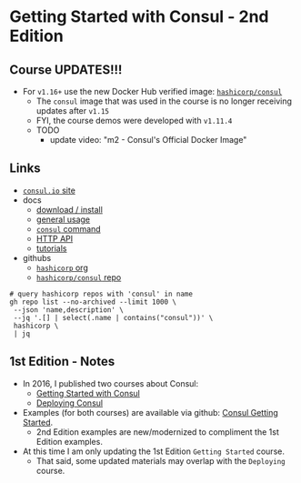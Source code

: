 # Getting Started with Consul - 2nd Edition

## Course UPDATES!!!

- For `v1.16+` use the new Docker Hub verified image: [`hashicorp/consul`](https://hub.docker.com/r/hashicorp/consul)
  - The `consul` image that was used in the course is no longer receiving updates after `v1.15`
  - FYI, the course demos were developed with `v1.11.4`
  - TODO
    - update video: "m2 - Consul's Official Docker Image"

## Links

- [`consul.io` site](https://www.consul.io)
- docs
  - [download / install](https://www.consul.io/downloads)
  - [general usage](https://www.consul.io/docs)
  - [`consul` command](https://www.consul.io/commands)
  - [HTTP API](https://www.consul.io/api-docs)
  - [tutorials](https://learn.hashicorp.com/consul)
- githubs
  - [`hashicorp` org](https://www.github.com/hashicorp)
  - [`hashicorp/consul` repo](https://www.github.com/hashicorp/consul)

```shell
# query hashicorp repos with 'consul' in name
gh repo list --no-archived --limit 1000 \
 --json 'name,description' \
 --jq '.[] | select(.name | contains("consul"))' \
 hashicorp \
 | jq
```

## 1st Edition - Notes

- In 2016, I published two courses about Consul:
  - [Getting Started with Consul](https://www.pluralsight.com/courses/consul-getting-started)
  - [Deploying Consul](https://www.pluralsight.com/courses/consul-deploying)
- Examples (for both courses) are available via github: [Consul Getting Started](https://github.com/g0t4/consul-getting-started).
  - 2nd Edition examples are new/modernized to compliment the 1st Edition examples.
- At this time I am only updating the 1st Edition `Getting Started` course.
  - That said, some updated materials may overlap with the `Deploying` course.
